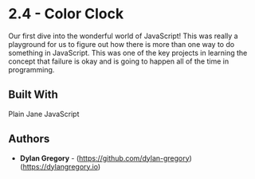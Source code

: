 # 2.4 - Color Clock

Our first dive into the wonderful world of JavaScript! This was really a playground for us to figure out how there is more than one way to do something in JavaScript. This was one of the key projects in learning the concept that failure is okay and is going to happen all of the time in programming.

## Built With

Plain Jane JavaScript

## Authors

* **Dylan Gregory** - (https://github.com/dylan-gregory) (https://dylangregory.io)
